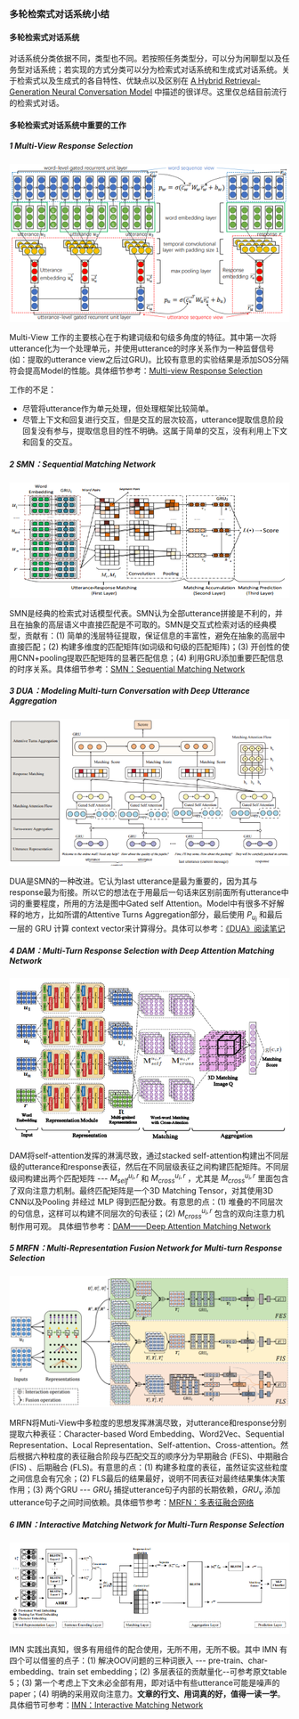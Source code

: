 ### 多轮检索式对话系统小结

#### 多轮检索式对话系统

对话系统分类依据不同，类型也不同。若按照任务类型分，可以分为闲聊型以及任务型对话系统；若实现的方式分类可以分为检索式对话系统和生成式对话系统。关于检索式以及生成式的各自特性、优缺点以及区别在 [A Hybrid Retrieval-Generation Neural Conversation Model](<https://arxiv.org/abs/1904.09068?context=cs>) 中描述的很详尽。这里仅总结目前流行的检索式对话。

#### 多轮检索式对话系统中重要的工作

##### 1 Multi-View Response Selection 

![Multi-view response selection model](https://github.com/iezhuozhuo/PaperReading/blob/master/%E6%A3%80%E7%B4%A2%E5%BC%8F%E5%AF%B9%E8%AF%9D/pic/MV.png)

Multi-View 工作的主要核心在于构建词级和句级多角度的特征。其中第一次将utterance化为一个处理单元，并使用utterance的时序关系作为一种监督信号(如：提取的utterance view之后过GRU)。比较有意思的实验结果是添加SOS分隔符会提高Model的性能。具体细节参考：[Multi-view Response Selection](<https://zhuanlan.zhihu.com/p/66365985>)

工作的不足：

- 尽管将utterance作为单元处理，但处理框架比较简单。
- 尽管上下文和回复进行交互，但是交互的层次较高，utterance提取信息阶段回复没有参与，提取信息目的性不明确。这属于简单的交互，没有利用上下文和回复的交互。

##### 2 SMN：Sequential Matching Network

![Architecture of SMN ](https://github.com/iezhuozhuo/PaperReading/blob/master/%E6%A3%80%E7%B4%A2%E5%BC%8F%E5%AF%B9%E8%AF%9D/pic/SMN.png)

SMN是经典的检索式对话模型代表。SMN认为全部utterance拼接是不利的，并且在抽象的高层语义中直接匹配是不可取的。SMN是交互式检索对话的经典模型，贡献有：(1) 简单的浅层特征提取，保证信息的丰富性，避免在抽象的高层中直接匹配；(2) 构建多维度的匹配矩阵(如词级和句级的匹配矩阵)；(3) 开创性的使用CNN+pooling提取匹配矩阵的显著匹配信息；(4) 利用GRU添加重要匹配信息的时序关系。具体细节参考：[SMN：Sequential Matching Network](<https://zhuanlan.zhihu.com/p/66384889>)

##### 3 DUA：Modeling Multi-turn Conversation with Deep Utterance Aggregation 

![Structure overview of the proposed dialogue system ](https://github.com/iezhuozhuo/PaperReading/blob/master/%E6%A3%80%E7%B4%A2%E5%BC%8F%E5%AF%B9%E8%AF%9D/pic/DUA.png)

DUA是SMN的一种改进。它认为last utterance是最为重要的，因为其与response最为衔接。所以它的想法在于用最后一句话来区别前面所有utterance中词的重要程度，所用的方法是图中Gated self Attention。Model中有很多不好解释的地方，比如所谓的Attentive Turns Aggregation部分，最后使用 $P_{u_i}$ 和最后一层的 GRU 计算 context vector来计算得分。具体可以参考：[《DUA》阅读笔记](<https://zhuanlan.zhihu.com/p/64132530>)

##### 4 DAM：Multi-Turn Response Selection  with Deep Attention Matching Network

![Overview of Deep Attention Matching Network](https://github.com/iezhuozhuo/PaperReading/blob/master/%E6%A3%80%E7%B4%A2%E5%BC%8F%E5%AF%B9%E8%AF%9D/pic/DAM.png)

DAM将self-attention发挥的淋漓尽致，通过stacked self-attention构建出不同层级的utterance和response表征，然后在不同层级表征之间构建匹配矩阵。不同层级间构建出两个匹配矩阵 --- $M^{u_i,r}_{self}$ 和 $M^{u_i, r}_{cross}$ ，尤其是 $M^{u_i, r}_{cross}$ 里面包含了双向注意力机制。最终匹配矩阵是一个3D Matching Tensor，对其使用3D CNN以及Pooling 并经过 MLP 得到匹配分数。有意思的点：(1) 堆叠的不同层次的句信息，这样可以构建不同层次的句表征；(2) $M^{u_i, r}_{cross}$ 包含的双向注意力机制作用可观。 具体细节参考：[DAM——Deep Attention Matching Network](<https://zhuanlan.zhihu.com/p/68325669>)

##### 5 MRFN：Multi-Representation Fusion Network for Multi-turn Response Selection 

![Multi-representation fusion network](https://github.com/iezhuozhuo/PaperReading/blob/master/%E6%A3%80%E7%B4%A2%E5%BC%8F%E5%AF%B9%E8%AF%9D/pic/MRFN.png)

MRFN将Muti-View中多粒度的思想发挥淋漓尽致，对utterance和response分别提取六种表征：Character-based Word Embedding、Word2Vec、Sequential Representation、Local Representation、Self-attention、Cross-attention。然后根据六种粒度的表征融合阶段与匹配交互的顺序分为早期融合 (FES)、中期融合 (FIS) 、后期融合 (FLS)。有意思的点：(1) 构建多粒度的表征，虽然证实这些粒度之间信息会有冗余；(2) FLS最后的结果最好，说明不同表征对最终结果集体决策作用；(3) 两个GRU --- $GRU_{t}$ 捕捉utterance句子内部的长期依赖，$GRU_{v}$ 添加utterance句子之间时间依赖。具体细节参考：[MRFN：多表征融合网络](<https://zhuanlan.zhihu.com/p/68381160>)

##### 6 IMN：Interactive Matching Network for Multi-Turn Response Selection 

![An overview of our proposed IMN model ](https://github.com/iezhuozhuo/PaperReading/blob/master/%E6%A3%80%E7%B4%A2%E5%BC%8F%E5%AF%B9%E8%AF%9D/pic/IMN.png)

IMN 实践出真知，很多有用组件的配合使用，无所不用，无所不极。其中 IMN 有四个可以借鉴的点子：(1) 解决OOV问题的三种词嵌入 --- pre-train、char-embedding、train set embedding；(2) 多层表征的贡献量化--可参考原文table 5；(3) 第一个考虑上下文未必全部有用，即对话中有些utterance可能是噪声的paper；(4) 明确的采用双向注意力。**文章的行文、用词真的好，值得一读一学**。具体细节可参考：[IMN：Interactive Matching Network](https://zhuanlan.zhihu.com/p/68590678)
